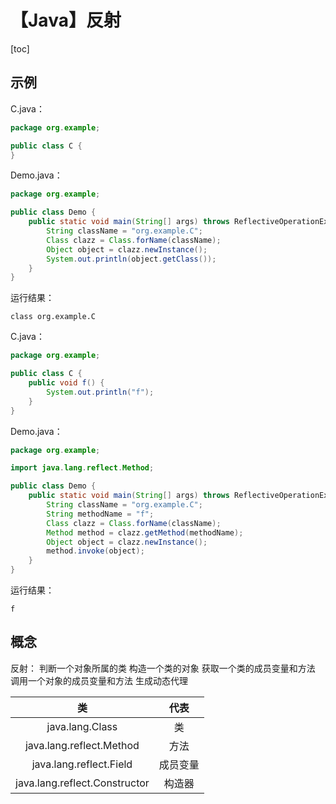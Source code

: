 # 【Java】反射



[toc]



## 示例

C.java：

```java
package org.example;

public class C {
}
```

Demo.java：

```java
package org.example;

public class Demo {
    public static void main(String[] args) throws ReflectiveOperationException {
        String className = "org.example.C";
        Class clazz = Class.forName(className);
        Object object = clazz.newInstance();
        System.out.println(object.getClass());
    }
}
```

运行结果：

```
class org.example.C
```



C.java：

```java
package org.example;

public class C {
    public void f() {
        System.out.println("f");
    }
}
```

Demo.java：

```java
package org.example;

import java.lang.reflect.Method;

public class Demo {
    public static void main(String[] args) throws ReflectiveOperationException {
        String className = "org.example.C";
        String methodName = "f";
        Class clazz = Class.forName(className);
        Method method = clazz.getMethod(methodName);
        Object object = clazz.newInstance();
        method.invoke(object);
    }
}
```

运行结果：

```
f
```



## 概念

反射：
	判断一个对象所属的类
	构造一个类的对象
	获取一个类的成员变量和方法
	调用一个对象的成员变量和方法
	生成动态代理



|              类               |   代表   |
| :---------------------------: | :------: |
|        java.lang.Class        |    类    |
|   java.lang.reflect.Method    |   方法   |
|    java.lang.reflect.Field    | 成员变量 |
| java.lang.reflect.Constructor |  构造器  |

